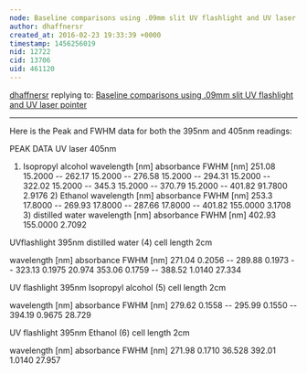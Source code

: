 ```yaml
---
node: Baseline comparisons using .09mm slit UV flashlight and UV laser pointer
author: dhaffnersr
created_at: 2016-02-23 19:33:39 +0000
timestamp: 1456256019
nid: 12722
cid: 13706
uid: 461120
---
```




[dhaffnersr](../profile/dhaffnersr) replying to: [Baseline comparisons using .09mm slit UV flashlight and UV laser pointer](../notes/dhaffnersr/02-23-2016/baseline-comparisons-using-09mm-slit-uv-flashlight-and-uv-laser-pointer)

----
Here is the Peak and FWHM data for both the 395nm and 405nm readings:

PEAK DATA  UV laser 405nm
1)	Isopropyl alcohol
wavelength [nm]	absorbance	FWHM [nm]
251.08	15.2000	--
262.17	15.2000	--
276.58	15.2000	--
294.31	15.2000	--
322.02	15.2000	--
345.3	15.2000	--
370.79	15.2000	--
401.82    	                           91.7800	2.9176
        2) Ethanol
wavelength [nm]	absorbance	FWHM [nm]
253.3	17.8000	--
269.93	17.8000	--
287.66	17.8000	--
401.82	                            155.0000	3.1708
        3) distilled  water
wavelength [nm]	absorbance	FWHM [nm]
402.93	                            155.0000	2.7092


UVflashlight 395nm distilled water (4) cell length 2cm

wavelength [nm]	absorbance	FWHM [nm]
271.04	0.2056	--
289.88	0.1973	--
323.13	                     0.1975	20.974
353.06	0.1759	--
388.52	                     1.0140	27.334

UV flashlight 395nm Isopropyl alcohol (5) cell length 2cm

wavelength [nm]	absorbance	FWHM [nm]
279.62	0.1558	--
295.99	0.1550	--
394.19	                       0.9675	28.729

UV flashlight 395nm Ethanol (6) cell length 2cm

wavelength [nm]	absorbance	FWHM [nm]
271.98	                     0.1710	36.528
392.01	                     1.0140	27.957

